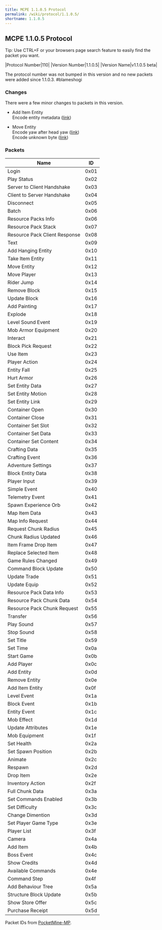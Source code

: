 ```yaml
---
title: MCPE 1.1.0.5 Protocol
permalink: /wiki/protocol/1.1.0.5/
shortname: 1.1.0.5
---
```

## MCPE 1.1.0.5 Protocol  
Tip: Use CTRL+F or your browsers page search feature to easily find the packet you want. 
   
|Protocol Number|110|
|Version Number|1.1.0.5|
|Version Name|v1.1.0.5 beta|

The protocol number was not bumped in this version and no new packets were added since 1.1.0.3. #blameshogi

### Changes
There were a few minor changes to packets in this version.

* Add Item Entity  
   Encode entity metadata ([link](https://github.com/pmmp/PocketMine-MP/blob/6c5ca9b2562d269f297d5f3e512e4ce78b2d8a6c/src/pocketmine/network/mcpe/protocol/AddItemEntityPacket.php#L53))  
   
* Move Entity  
  Encode yaw after head yaw ([link](https://github.com/pmmp/PocketMine-MP/blob/6c5ca9b2562d269f297d5f3e512e4ce78b2d8a6c/src/pocketmine/network/mcpe/protocol/MoveEntityPacket.php#L57))  
  Encode unknown byte ([link](https://github.com/pmmp/PocketMine-MP/blob/6c5ca9b2562d269f297d5f3e512e4ce78b2d8a6c/src/pocketmine/network/mcpe/protocol/MoveEntityPacket.php#L59))  
  
### Packets

|Name|ID|
|----|--|
|Login|0x01|
|Play Status|0x02|
|Server to Client Handshake|0x03|
|Client to Server Handshake|0x04|
|Disconnect|0x05|
|Batch|0x06|
|Resource Packs Info|0x06|
|Resource Pack Stack|0x07|
|Resource Pack Client Response|0x08|
|Text|0x09|
|Add Hanging Entity|0x10|
|Take Item Entity|0x11|
|Move Entity|0x12|
|Move Player|0x13|
|Rider Jump|0x14|
|Remove Block|0x15|
|Update Block|0x16|
|Add Painting|0x17|
|Explode|0x18|
|Level Sound Event|0x19|
|Mob Armor Equipment|0x20|
|Interact|0x21|
|Block Pick Request|0x22|
|Use Item|0x23|
|Player Action|0x24|
|Entity Fall|0x25|
|Hurt Armor|0x26|
|Set Entity Data|0x27|
|Set Entity Motion|0x28|
|Set Entity Link|0x29|
|Container Open|0x30|
|Container Close|0x31|
|Container Set Slot|0x32|
|Container Set Data|0x33|
|Container Set Content|0x34|
|Crafting Data|0x35|
|Crafting Event|0x36|
|Adventure Settings|0x37|
|Block Entity Data|0x38|
|Player Input|0x39|
|Simple Event|0x40|
|Telemetry Event|0x41|
|Spawn Experience Orb|0x42|
|Map Item Data|0x43|
|Map Info Request|0x44|
|Request Chunk Radius|0x45|
|Chunk Radius Updated|0x46|
|Item Frame Drop Item|0x47|
|Replace Selected Item|0x48|
|Game Rules Changed|0x49|
|Command Block Update|0x50|
|Update Trade|0x51|
|Update Equip|0x52|
|Resource Pack Data Info|0x53|
|Resource Pack Chunk Data|0x54|
|Resource Pack Chunk Request|0x55|
|Transfer|0x56|
|Play Sound|0x57|
|Stop Sound|0x58|
|Set Title|0x59|
|Set Time|0x0a|
|Start Game|0x0b|
|Add Player|0x0c|
|Add Entity|0x0d|
|Remove Entity|0x0e|
|Add Item Entity|0x0f|
|Level Event|0x1a|
|Block Event|0x1b|
|Entity Event|0x1c|
|Mob Effect|0x1d|
|Update Attributes|0x1e|
|Mob Equipment|0x1f|
|Set Health|0x2a|
|Set Spawn Position|0x2b|
|Animate|0x2c|
|Respawn|0x2d|
|Drop Item|0x2e|
|Inventory Action|0x2f|
|Full Chunk Data|0x3a|
|Set Commands Enabled|0x3b|
|Set Difficulty|0x3c|
|Change Dimention|0x3d|
|Set Player Game Type|0x3e|
|Player List|0x3f|
|Camera|0x4a|
|Add Item|0x4b|
|Boss Event|0x4c|
|Show Credits|0x4d|
|Available Commands|0x4e|
|Command Step|0x4f|
|Add Behaviour Tree|0x5a|
|Structure Block Update|0x5b|
|Show Store Offer|0x5c|
|Purchase Receipt|0x5d|
  
Packet IDs from [PocketMine-MP](https://github.com/pmmp/PocketMine-MP).
